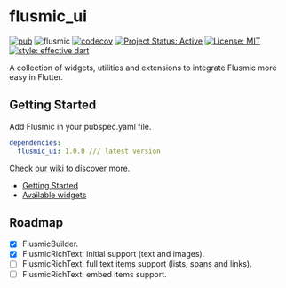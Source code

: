 # flusmic_ui

[![pub](https://img.shields.io/badge/pub-1.0.0-blue)](https://pub.dev/packages/flusmic_ui)
![flusmic](https://github.com/PixelaGt/flusmic/workflows/flusmic_ui/badge.svg?branch=master&event=push)
[![codecov](https://codecov.io/gh/PixelaGt/flusmic/branch/master/graph/badge.svg)](https://codecov.io/gh/PixelaGt/flusmic)
[![Project Status: Active](https://www.repostatus.org/badges/latest/active.svg)](https://www.repostatus.org/#active)
[![License: MIT](https://img.shields.io/badge/license-MIT-blue.svg)](https://opensource.org/licenses/MIT)
[![style: effective dart](https://img.shields.io/badge/style-effective_dart-40c4ff.svg)](https://github.com/pblinux/end_credits)

A collection of widgets, utilities and extensions to integrate Flusmic more easy in Flutter.

## Getting Started

Add Flusmic in your pubspec.yaml file.

```yaml
dependencies:
  flusmic_ui: 1.0.0 /// latest version
```

Check [our wiki](https://github.com/PixelaGt/flusmic/wiki/About-Flusmic-ui) to discover more.

* [Getting Started](https://github.com/PixelaGt/flusmic/wiki/Getting-Started-Flusmic-ui)
* [Available widgets](https://github.com/PixelaGt/flusmic/wiki/Available-widgets)


## Roadmap
- [X] FlusmicBuilder.
- [X] FlusmicRichText: initial support (text and images).
- [ ] FlusmicRichText: full text items support (lists, spans and links).
- [ ] FlusmicRichText: embed items support.
